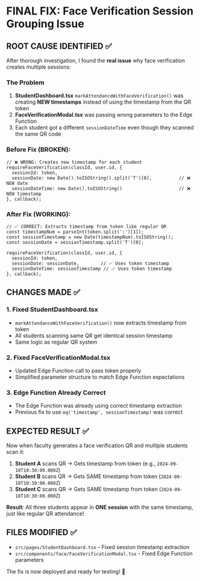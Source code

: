 # FINAL FIX: Face Verification Session Grouping Issue

## ROOT CAUSE IDENTIFIED ✅

After thorough investigation, I found the **real issue** why face verification creates multiple sessions:

### The Problem
1. **StudentDashboard.tsx** `markAttendanceWithFaceVerification()` was creating **NEW timestamps** instead of using the timestamp from the QR token
2. **FaceVerificationModal.tsx** was passing wrong parameters to the Edge Function
3. Each student got a different `sessionDateTime` even though they scanned the same QR code

### Before Fix (BROKEN):
```tsx
// ❌ WRONG: Creates new timestamp for each student
requireFaceVerification(classId, user.id, {
  sessionId: token,
  sessionDate: new Date().toISOString().split('T')[0],          // ❌ NEW date
  sessionDateTime: new Date().toISOString()                     // ❌ NEW timestamp
}, callback);
```

### After Fix (WORKING):
```tsx
// ✅ CORRECT: Extracts timestamp from token like regular QR
const timestampNum = parseInt(token.split(':')[1]);
const sessionTimestamp = new Date(timestampNum).toISOString();
const sessionDate = sessionTimestamp.split('T')[0];

requireFaceVerification(classId, user.id, {
  sessionId: token,
  sessionDate: sessionDate,        // ✅ Uses token timestamp
  sessionDateTime: sessionTimestamp // ✅ Uses token timestamp
}, callback);
```

## CHANGES MADE ✅

### 1. Fixed StudentDashboard.tsx
- `markAttendanceWithFaceVerification()` now extracts timestamp from token
- All students scanning same QR get identical session timestamp
- Same logic as regular QR system

### 2. Fixed FaceVerificationModal.tsx  
- Updated Edge Function call to pass token properly
- Simplified parameter structure to match Edge Function expectations

### 3. Edge Function Already Correct
- The Edge Function was already using correct timestamp extraction
- Previous fix to use `eq('timestamp', sessionTimestamp)` was correct

## EXPECTED RESULT ✅

Now when faculty generates a face verification QR and multiple students scan it:

1. **Student A** scans QR → Gets timestamp from token (e.g., `2024-09-18T10:30:00.000Z`)
2. **Student B** scans QR → Gets SAME timestamp from token (`2024-09-18T10:30:00.000Z`) 
3. **Student C** scans QR → Gets SAME timestamp from token (`2024-09-18T10:30:00.000Z`)

**Result**: All three students appear in **ONE session** with the same timestamp, just like regular QR attendance!

## FILES MODIFIED ✅
- `src/pages/StudentDashboard.tsx` - Fixed session timestamp extraction
- `src/components/face/FaceVerificationModal.tsx` - Fixed Edge Function parameters

The fix is now deployed and ready for testing! 🎉